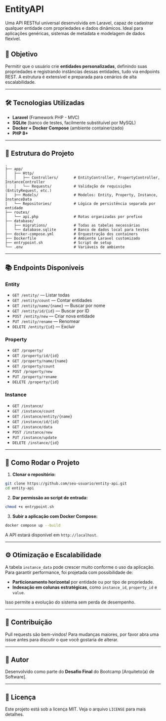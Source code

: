 
# EntityAPI

Uma API RESTful universal desenvolvida em Laravel, capaz de cadastrar qualquer entidade com propriedades e dados dinâmicos. Ideal para aplicações genéricas, sistemas de metadata e modelagem de dados flexível.

## 📌 Objetivo

Permitir que o usuário crie **entidades personalizadas**, definindo suas propriedades e registrando instâncias dessas entidades, tudo via endpoints REST. A estrutura é extensível e preparada para cenários de alta escalabilidade.

---

## 🛠️ Tecnologias Utilizadas

- **Laravel** (Framework PHP - MVC)
- **SQLite** (banco de testes, facilmente substituível por MySQL)
- **Docker + Docker Compose** (ambiente containerizado)
- **PHP 8+**

---

## 🧱 Estrutura do Projeto

```
.
├── app/
│   ├── Http/
│   │   ├── Controllers/       # EntityController, PropertyController, InstanceController
│   │   └── Requests/          # Validação de requisições (EntityRequest, etc.)
│   ├── Models/                # Modelos: Entity, Property, Instance, InstanceData
│   └── Repositories/          # Lógica de persistência separada por entidade
├── routes/
│   └── api.php                # Rotas organizadas por prefixo
├── database/
│   ├── migrations/            # Todas as tabelas necessárias
│   └── database.sqlite        # Banco de dados local para testes
├── docker-compose.yml         # Orquestração dos containers
├── Dockerfile                 # Ambiente Laravel customizado
├── entrypoint.sh              # Script de setup
└── .env                       # Variáveis de ambiente
```

---

## 📚 Endpoints Disponíveis

### Entity

- `GET /entity/` — Listar todas
- `GET /entity/count` — Contar entidades
- `GET /entity/name/{name}` — Buscar por nome
- `GET /entity/id/{id}` — Buscar por ID
- `POST /entity/new` — Criar nova entidade
- `PUT /entity/rename` — Renomear
- `DELETE /entity/{id}` — Excluir

### Property

- `GET /property/`
- `GET /property/id/{id}`
- `GET /property/name/{name}`
- `GET /property/count`
- `POST /property/new`
- `PUT /property/rename`
- `DELETE /property/{id}`

### Instance

- `GET /instance/`
- `GET /instance/count`
- `GET /instance/entity/{name}`
- `GET /instance/id/{id}`
- `GET /instance/data`
- `POST /instance/new`
- `PUT /instance/update`
- `DELETE /instance/{id}`

---

## 🚀 Como Rodar o Projeto

1. **Clonar o repositório:**

```bash
git clone https://github.com/seu-usuario/entity-api.git
cd entity-api
```

2. **Dar permissão ao script de entrada:**

```bash
chmod +x entrypoint.sh
```

3. **Subir a aplicação com Docker Compose:**

```bash
docker compose up --build
```

A API estará disponível em `http://localhost`.

---

## ⚙️ Otimização e Escalabilidade

A tabela `instance_data` pode crescer muito conforme o uso da aplicação. Para garantir performance, foi projetada com possibilidade de:

- **Particionamento horizontal** por entidade ou por tipo de propriedade.
- **Indexação em colunas estratégicas**, como `instance_id`, `property_id` e `value`.

Isso permite a evolução do sistema sem perda de desempenho.

---

## 📌 Contribuição

Pull requests são bem-vindos! Para mudanças maiores, por favor abra uma issue antes para discutir o que você gostaria de alterar.

---

## 🧠 Autor

Desenvolvido como parte do **Desafio Final** do Bootcamp [Arquiteto(a) de Software].

---

## 📄 Licença

Este projeto está sob a licença MIT. Veja o arquivo `LICENSE` para mais detalhes.
